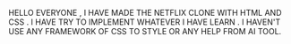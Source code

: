 HELLO EVERYONE , I HAVE MADE THE NETFLIX CLONE WITH HTML AND CSS . I HAVE TRY TO IMPLEMENT WHATEVER I HAVE LEARN . I HAVEN'T USE ANY FRAMEWORK OF CSS TO STYLE OR ANY HELP FROM AI TOOL.
